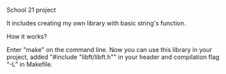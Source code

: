 ﻿School 21 project
  
  It includes creating my own library with basic string's function.

How it works?

  Enter "make" on the command line. Now you can use this library in your project, added "#include "libft/libft.h"" in your header and compilation flag “-L” in Makefile.
